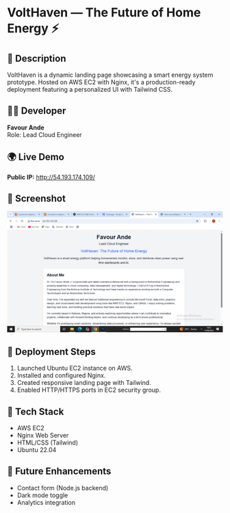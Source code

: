 # VoltHaven — The Future of Home Energy ⚡

## 🔧 Description
VoltHaven is a dynamic landing page showcasing a smart energy system prototype. Hosted on AWS EC2 with Nginx, it's a production-ready deployment featuring a personalized UI with Tailwind CSS.

## 👨‍💻 Developer
**Favour Ande**  
Role: Lead Cloud Engineer

## 🌍 Live Demo
**Public IP:** http://54.193.174.109/

## 📸 Screenshot
![Screenshot](screenshot.png)

## 🚀 Deployment Steps
1. Launched Ubuntu EC2 instance on AWS.
2. Installed and configured Nginx.
3. Created responsive landing page with Tailwind.
4. Enabled HTTP/HTTPS ports in EC2 security group.

## 🔐 Tech Stack
- AWS EC2
- Nginx Web Server
- HTML/CSS (Tailwind)
- Ubuntu 22.04

## 🧰 Future Enhancements
- Contact form (Node.js backend)
- Dark mode toggle
- Analytics integration

